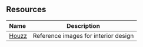 ## Resources
| Name                                | Description                                          | 
|:----------------------------------- |:----------------------------------------------------:| 
|[Houzz](https://www.houzz.com/)|Reference images for interior design|

